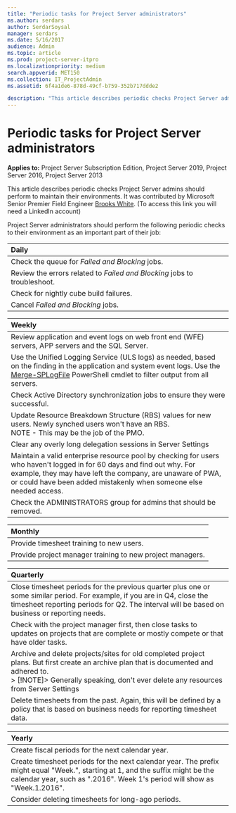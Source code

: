 ```yaml
---
title: "Periodic tasks for Project Server administrators"
ms.author: serdars
author: SerdarSoysal
manager: serdars
ms.date: 5/16/2017
audience: Admin
ms.topic: article
ms.prod: project-server-itpro
ms.localizationpriority: medium
search.appverid: MET150
ms.collection: IT_ProjectAdmin
ms.assetid: 6f4a1de6-878d-49cf-b759-352b717ddde2

description: "This article describes periodic checks Project Server admins should perform to maintain their environments. It was contributed by Microsoft Senior Premier Field Engineer Brooks White."
---
```


# Periodic tasks for Project Server administrators

**Applies to:** Project Server Subscription Edition, Project Server 2019, Project Server 2016, Project Server 2013

This article describes periodic checks Project Server admins should perform to maintain their environments. It was contributed by Microsoft Senior Premier Field Engineer [Brooks White](https://go.microsoft.com/fwlink/p/?linkid=848903). (To access this link you will need a LinkedIn account)

Project Server administrators should perform the following periodic checks to their environment as an important part of their job:
  
|**Daily**|
|:-----|
|Check the queue for  *Failed and Blocking*  jobs. <br/> |
|Review the errors related to  *Failed and Blocking*  jobs to troubleshoot. <br/> |
|Check for nightly cube build failures.  <br/> |
|Cancel  *Failed and Blocking*  jobs. <br/> |
   
| **Weekly**                                                                                                                                                                                                                                                       |
|:-----------------------------------------------------------------------------------------------------------------------------------------------------------------------------------------------------------------------------------------------------------------|
| Review application and event logs on web front end (WFE) servers, APP servers and the SQL Server.  <br/>                                                                                                                                                         |
| Use the Unified Logging Service (ULS logs) as needed, based on the finding in the application and system event logs. Use the [Merge-SPLogFile](/powershell/module/sharepoint-server/Merge-SPLogFile) PowerShell cmdlet to filter output from all servers. <br/>        |
| Check Active Directory synchronization jobs to ensure they were successful.  <br/>                                                                                                                                                                               |
| Update Resource Breakdown Structure (RBS) values for new users. Newly synched users won't have an RBS.  <br/>NOTE - This may be the job of the PMO.                                                                                                              |
| Clear any overly long delegation sessions in Server Settings                                                                                                                                                                                                     |
| Maintain a valid enterprise resource pool by checking for users who haven't logged in for 60 days and find out why. For example, they may have left the company, are unaware of PWA, or could have been added mistakenly when someone else needed access.  <br/> |
| Check the ADMINISTRATORS group for admins that should be removed.  <br/>                                                                                                                                                                                         |
   
|**Monthly**|
|:-----|
|Provide timesheet training to new users.  <br/> |
|Provide project manager training to new project managers.  <br/> |
   
| **Quarterly**                                                                                                                                                                                                                     |
|:----------------------------------------------------------------------------------------------------------------------------------------------------------------------------------------------------------------------------------|
| Close timesheet periods for the previous quarter plus one or some similar period. For example, if you are in Q4, close the timesheet reporting periods for Q2. The interval will be based on business or reporting needs.  <br/>  |
| Check with the project manager first, then close tasks to updates on projects that are complete or mostly compete or that have older tasks.  <br/>                                                                                |
| Archive and delete projects/sites for old completed project plans. But first create an archive plan that is documented and adhered to.  <br/> > [!NOTE]> Generally speaking, don't ever delete any resources from Server Settings |
| Delete timesheets from the past. Again, this will be defined by a policy that is based on business needs for reporting timesheet data.  <br/>                                                                                     |
   
|**Yearly**|
|:-----|
|Create fiscal periods for the next calendar year.  <br/> |
|Create timesheet periods for the next calendar year. The prefix might equal "Week.", starting at 1, and the suffix might be the calendar year, such as ".2016". Week 1's period will show as "Week.1.2016".  <br/> |
|Consider deleting timesheets for long-ago periods.  <br/> |
